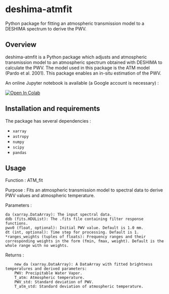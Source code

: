 # deshima-atmfit
Python package for fitting an atmospheric transmission model to a DESHIMA spectrum to derive the PWV.

## Overview
deshima-atmfit is a Python package which adjusts and atmospheric transmission model to an atmospheric spectrum obtained with DESHIMA to calculate the PWV. The model used in this package is the ATM model (Pardo et al. 2001). This package enables an in-situ estimation of the PWV. 

An online Jupyter notebook is available (a Google account is necessary) :

[![Open In Colab](https://colab.research.google.com/assets/colab-badge.svg)](https://colab.research.google.com/drive/1UzD4JTTfT0zpwREfByMLgebAKUaQqXdi#scrollTo=8BTtHOikDAqB)

## Installation and requirements
The package has several dependencies :
- `xarray`
- `astropy`
- `numpy`
- `scipy`
- `pandas`

## Usage
Function : ATM_fit

Purpose : Fits an atmospheric transmission model to spectral data to derive PWV values and atmospheric temperature.

Parameters :

    da (xarray.DataArray): The input spectral data.
    ddb (fits.HDUList): The .fits file containing filter response functions.
    pwv0 (float, optional): Initial PWV value. Default is 1.0 mm.
    dt (int, optional): Time step for processing. Default is 1.
    *ranges_weights (tuples of floats): Frequency ranges and their corresponding weights in the form (fmin, fmax, weight). Default is the whole range with no weights.

Returns :

        new_da (xarray.DataArray): A DataArray with fitted brightness temperatures and derived parameters:
        PWV: Precipitable Water Vapor.
        T_atm: Atmospheric temperature.
        PWV_std: Standard deviation of PWV.
        T_atm_std: Standard deviation of atmospheric temperature.
